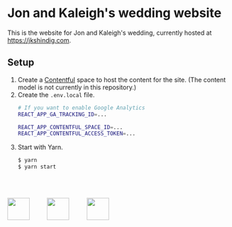 # Jon and Kaleigh's wedding website

This is the website for Jon and Kaleigh's wedding, currently hosted at https://jkshindig.com.

## Setup

1. Create a [Contentful](https://www.contentful.com) space to host the content for the site.  (The content model is not currently in this repository.)
2. Create the `.env.local` file.  
    ```bash
    # If you want to enable Google Analytics
    REACT_APP_GA_TRACKING_ID=... 

    REACT_APP_CONTENTFUL_SPACE_ID=...
    REACT_APP_CONTENTFUL_ACCESS_TOKEN=...
    ```
3. Start with Yarn.
    ```bash
    $ yarn
    $ yarn start
    ```

<br><br>

<img src="https://images.ctfassets.net/fo9twyrwpveg/44baP9Gtm8qE2Umm8CQwQk/c43325463d1cb5db2ef97fca0788ea55/PoweredByContentful_LightBackground.svg" height="50px">
&nbsp;&nbsp;&nbsp;&nbsp;&nbsp;&nbsp;&nbsp;&nbsp;
<img src="https://www.netlify.com/img/press/logos/full-logo-light.svg" height="50px">
&nbsp;&nbsp;&nbsp;&nbsp;&nbsp;&nbsp;&nbsp;&nbsp;
<img src="https://upload.wikimedia.org/wikipedia/commons/a/a7/React-icon.svg" height="50px">
